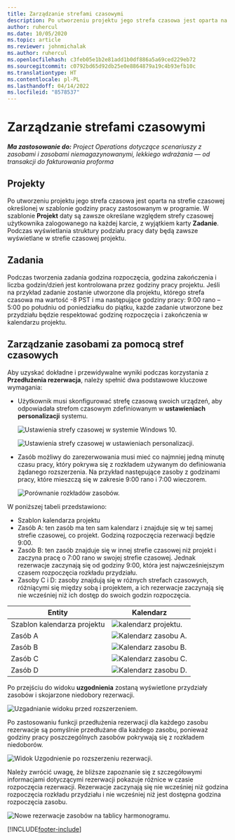 ```yaml
---
title: Zarządzanie strefami czasowymi
description: Po utworzeniu projektu jego strefa czasowa jest oparta na strefie czasowej określonej w szablonie godziny pracy zastosowanym w programie.
author: ruhercul
ms.date: 10/05/2020
ms.topic: article
ms.reviewer: johnmichalak
ms.author: ruhercul
ms.openlocfilehash: c3feb05e1b2e81add1b0df886a5a69ced229eb72
ms.sourcegitcommit: c0792bd65d92db25e0e8864879a19c4b93efb10c
ms.translationtype: HT
ms.contentlocale: pl-PL
ms.lasthandoff: 04/14/2022
ms.locfileid: "8578537"
---
```

# <a name="manage-time-zones"></a>Zarządzanie strefami czasowymi

_**Ma zastosowanie do:** Project Operations dotyczące scenariuszy z zasobami i zasobami niemagazynowanymi, lekkiego wdrażania — od transakcji do fakturowania proforma_


## <a name="projects"></a>Projekty

Po utworzeniu projektu jego strefa czasowa jest oparta na strefie czasowej określonej w szablonie godziny pracy zastosowanym w programie. W szablonie **Projekt** daty są zawsze określane względem strefy czasowej użytkownika zalogowanego na każdej karcie, z wyjątkiem karty **Zadanie**. Podczas wyświetlania struktury podziału pracy daty będą zawsze wyświetlane w strefie czasowej projektu.

## <a name="tasks"></a>Zadania

Podczas tworzenia zadania godzina rozpoczęcia, godzina zakończenia i liczba godzin/dzień jest kontrolowana przez godziny pracy projektu. Jeśli na przykład zadanie zostanie utworzone dla projektu, którego strefa czasowa ma wartość -8 PST i ma następujące godziny pracy: 9:00 rano – 5:00 po południu od poniedziałku do piątku, każde zadanie utworzone bez przydziału będzie respektować godzinę rozpoczęcia i zakończenia w kalendarzu projektu.

## <a name="manage-resources-with-time-zones"></a>Zarządzanie zasobami za pomocą stref czasowych

Aby uzyskać dokładne i przewidywalne wyniki podczas korzystania z **Przedłużenia rezerwacja**, należy spełnić dwa podstawowe kluczowe wymagania:  

- Użytkownik musi skonfigurować strefę czasową swoich urządzeń, aby odpowiadała strefom czasowym zdefiniowanym w **ustawieniach personalizacji** systemu.
 
  ![Ustawienia strefy czasowej w systemie Windows 10.](media/reconcile-assignments-03.png)

  ![Ustawienia strefy czasowej w ustawieniach personalizacji.](media/reconcile-assignments-04.png)
 
- Zasób możliwy do zarezerwowania musi mieć co najmniej jedną minutę czasu pracy, który pokrywa się z rozkładem używanym do definiowania żądanego rozszerzenia. Na przykład następujące zasoby z godzinami pracy, które mieszczą się w zakresie 9:00 rano i 7:00 wieczorem. 

  ![Porównanie rozkładów zasobów.](media/reconcile-assignments-05.png)

W poniższej tabeli przedstawiono:

- Szablon kalendarza projektu
- Zasób A: ten zasób ma ten sam kalendarz i znajduje się w tej samej strefie czasowej, co projekt. Godziną rozpoczęcia rezerwacji będzie 9:00.
- Zasób B: ten zasób znajduje się w innej strefie czasowej niż projekt i zaczyna pracę o 7:00 rano w swojej strefie czasowej. Jednak rezerwacje zaczynają się od godziny 9:00, która jest najwcześniejszym czasem rozpoczęcia rozkładu przydziału.
- Zasoby C i D: zasoby znajdują się w różnych strefach czasowych, różniącymi się między sobą i projektem, a ich rezerwacje zaczynają się nie wcześniej niż ich dostęp do swoich godzin rozpoczęcia.

|Entity  |Kalendarz  |
|-|-|
|Szablon kalendarza projektu   | ![kalendarz projektu.](media/reconcile-assignments-06.png) |
|Zasób A  | ![Kalendarz zasobu A.](media/reconcile-assignments-06.png) |
|Zasób B  |  ![Kalendarz zasobu B.](media/reconcile-assignments-07.png) |
|Zasób C  |  ![Kalendarz zasobu C.](media/reconcile-assignments-08.png) |
|Zasób D  | ![Kalendarz zasobu D.](media/reconcile-assignments-09.png)  |
 
Po przejściu do widoku **uzgodnienia** zostaną wyświetlone przydziały zasobów i skojarzone niedobory rezerwacji.

![Uzgadnianie widoku przed rozszerzeniem.](media/reconcile-assignments-10.png)

Po zastosowaniu funkcji przedłużenia rezerwacji dla każdego zasobu rezerwacje są pomyślnie przedłużane dla każdego zasobu, ponieważ godziny pracy poszczególnych zasobów pokrywają się z rozkładem niedoborów.

![Widok Uzgodnienie po rozszerzeniu rezerwacji.](media/reconcile-assignments-11.png) 

Należy zwrócić uwagę, że bliższe zapoznanie się z szczegółowymi informacjami dotyczącymi rezerwacji pokazuje różnice w czasie rozpoczęcia rezerwacji. Rezerwacje zaczynają się nie wcześniej niż godzina rozpoczęcia rozkładu przydziału i nie wcześniej niż jest dostępna godzina rozpoczęcia zasobu.

![Nowe rezerwacje zasobów na tablicy harmonogramu.](media/reconcile-assignments-12.png)


[!INCLUDE[footer-include](../includes/footer-banner.md)]